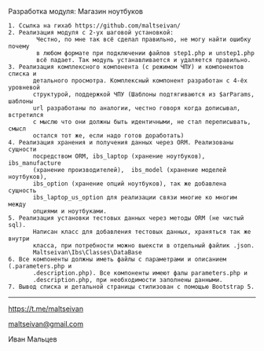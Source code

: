 Разработка модуля: Магазин ноутбуков

    1. Ссылка на гихаб https://github.com/maltseivan/
    2. Реализация модуля с 2-ух шаговой установкой:
            Честно, по мне так всё сделал правильно, не могу найти ошибку почему
            в любом формате при подключении файлов step1.php и unstep1.php
            всё падает. Так модуль устанавливается и удаляется правильно.
    3. Реализация комплексного компонента (с режимом ЧПУ) и компонентов списка и
           детального просмотра. Комплексный компонент разработан с 4-ёх уровневой
           структурой, поддержкой ЧПУ (Шаблоны подтягиваются из $arParams, шаблоны
           url разработаны по аналогии, честно говоря когда дописывал, встретился
           с мыслю что они должны быть идентичными, не стал переписывать, смысл
           остался тот же, если надо готов доработать)
    4. Реализация хранения и получения данных через ORM. Реализованы сущности
           посредством ORM, ibs_laptop (хранение ноутбуков), ibs_manufacture
           (хранение производителей),  ibs_model (хранение моделей ноутбуков),
           ibs_option (хранение опций ноутбуков), так же добавлена сущность
           ibs_laptop_us_option для реализации связи многие ко многим между
           опциями и ноутбуками.
    5. Реализация установки тестовых данных через методы ORM (не чистый sql).
           Написан класс для добавления тестовых данных, храняться так же внутри
           класса, при потребности можно выексти в отдельный файлик .json.
           Maltseivan\Ibs\Classes\DataBase
    6. Все компоненты должны иметь файлы с параметрами и описанием (.parameters.php и
           .description.php). Все компоненты имеют фалы parameters.php и
           .description.php, при необходимости заполнены данными.
    7. Вывод списка и детальной страницы стилизован с помощью Bootstrap 5.

-----------------------

https://t.me/maltseivan

maltseivan@gmail.com

Иван Мальцев

